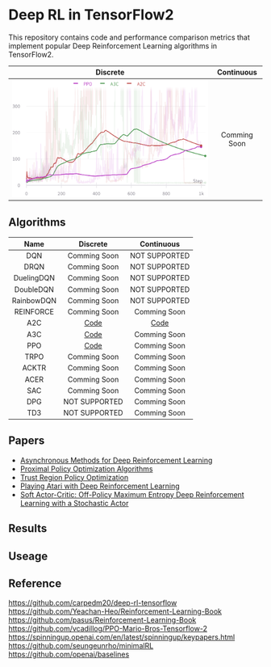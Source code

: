 # Deep RL in TensorFlow2
This repository contains code and performance comparison metrics that implement popular Deep Reinforcement Learning algorithms in TensorFlow2.

|                    Discrete                    |  Continuous  |
| :--------------------------------------------: | :----------: |
| ![discrete](./assets/discrete_reward_plot.png) | Comming Soon |

## Algorithms
|    Name    |               Discrete               |               Continuous               |
| :--------: | :----------------------------------: | :------------------------------------: |
|    DQN     |             Comming Soon             |             NOT SUPPORTED              |
|    DRQN    |             Comming Soon             |             NOT SUPPORTED              |
| DuelingDQN |             Comming Soon             |             NOT SUPPORTED              |
| DoubleDQN  |             Comming Soon             |             NOT SUPPORTED              |
| RainbowDQN |             Comming Soon             |             NOT SUPPORTED              |
| REINFORCE  |             Comming Soon             |              Comming Soon              |
|    A2C     | [Code](./A2C/a2c_discrete_action.py) | [Code](./A2C/a2c_continuous_action.py) |
|    A3C     | [Code](./A3C/a3c_discrete_action.py) |              Comming Soon              |
|    PPO     | [Code](./ppo/ppo_discrete_action.py) |              Comming Soon              |
|    TRPO    |             Comming Soon             |              Comming Soon              |
|   ACKTR    |             Comming Soon             |              Comming Soon              |
|    ACER    |             Comming Soon             |              Comming Soon              |
|    SAC     |             Comming Soon             |              Comming Soon              |
|    DPG     |            NOT SUPPORTED             |              Comming Soon              |
|    TD3     |            NOT SUPPORTED             |              Comming Soon              |


## Papers

* [Asynchronous Methods for Deep Reinforcement Learning](https://arxiv.org/abs/1602.01783)
* [Proximal Policy Optimization Algorithms](https://arxiv.org/abs/1707.06347)
* [Trust Region Policy Optimization](https://arxiv.org/abs/1502.05477)
* [Playing Atari with Deep Reinforcement Learning](https://arxiv.org/abs/1312.5602)
* [Soft Actor-Critic: Off-Policy Maximum Entropy Deep Reinforcement Learning with a Stochastic Actor](https://arxiv.org/abs/1801.01290)

## Results

## Useage

## Reference
https://github.com/carpedm20/deep-rl-tensorflow
https://github.com/Yeachan-Heo/Reinforcement-Learning-Book
https://github.com/pasus/Reinforcement-Learning-Book
https://github.com/vcadillog/PPO-Mario-Bros-Tensorflow-2
https://spinningup.openai.com/en/latest/spinningup/keypapers.html
https://github.com/seungeunrho/minimalRL
https://github.com/openai/baselines
